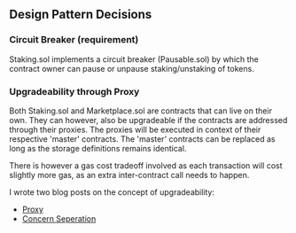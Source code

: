 ## Design Pattern Decisions

### Circuit Breaker (requirement) 

Staking.sol implements a circuit breaker (Pausable.sol) by which the contract owner can pause or unpause staking/unstaking of tokens. 

### Upgradeability through Proxy

Both Staking.sol and Marketplace.sol are contracts that can live on their own. They can however, also be upgradeable if the contracts are addressed through their proxies.
The proxies will be executed in context of their respective 'master' contracts. The 'master' contracts can be replaced as long as the storage definitions remains identical.

There is however a gas cost tradeoff involved as each transaction will cost slightly more gas, as an extra inter-contract call needs to happen. 

I wrote two blog posts on the concept of upgradeability: 
- [Proxy](https://hackernoon.com/upgradeable-ethereum-contracts-v2-786d9c18cd9d)
- [Concern Seperation](https://hackernoon.com/upgradeable-smart-contracts-a7e9aef76fdd)

